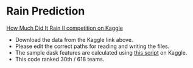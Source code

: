 # Rain Prediction
[How Much Did It Rain II competition on Kaggle](https://www.kaggle.com/c/how-much-did-it-rain-ii)

* Download the data from the Kaggle link above.
* Please edit the correct paths for reading and writing the files.
* The sample dask features are calculated using [this script](https://www.kaggle.com/wendykan/how-much-did-it-rain-ii/marshall-palmer-benchmark/code) on Kaggle.
* This code ranked 30th / 618 teams.
